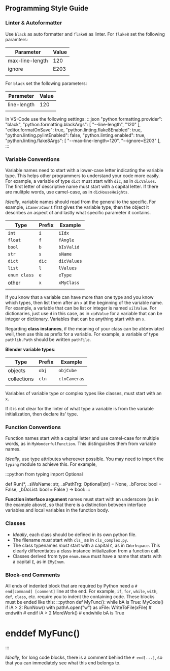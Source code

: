 
## Programming Style Guide

### Linter & Autoformatter

Use `black` as auto formatter and `flake8` as linter. For `flake8` set the following paramters:

| Parameter       | Value |
| --------------- | ----- |
| max-line-length | 120   |
| ignore          | E203  |
|                 |       |

For `black` set the following parameters:

| Parameter   | Value |
| ----------- | ----- |
| line-length | 120   |
|             |       |

In VS-Code use the following settings:
:::json
"python.formatting.provider": "black",
"python.formatting.blackArgs": [
    "--line-length",
    "120"
],
"editor.formatOnSave": true,
"python.linting.flake8Enabled": true,
"python.linting.pylintEnabled": false,
"python.linting.enabled": true,
"python.linting.flake8Args": [
  "--max-line-length=120",
  "--ignore=E203"
],
:::

### Variable Conventions

Variable names need to start with a lower-case letter indicating the variable type. This helps other programmers to understand your code more easily. For example, a variable of type `dict` must start with `dic`, as in `dicValues`. The first letter of descriptive name must start with a capital letter. If there are mulitple words, use camel-case, as in `dicHouseHeights`.

*Ideally*, variable names should read from the general to the specific. For example, `iCameraCount` first gives the variable type, then the object it describes an aspect of and lastly what specific parameter it contains.


| Type         | Prefix | Example     |
| ------------ | ------ | ----------- |
| `int`        | `i`    | `iIdx`      |
| `float`      | `f`    | `fAngle`    |
| `bool`       | `b`    | `bIsValid`  |
| `str`        | `s`    | `sName`     |
| `dict`       | `dic`  | `dicValues` |
| `list`       | `l`    | `lValues`   |
| `enum class` | `e`    | `eType`     |
| other        | `x`    | `xMyClass`  |
|              |        |             |

If you know that a variable can have more than one type and you know which types, then list them after an `x` at the beginning of the variable name. For example, a variable that can be list or integer is named `xilValue`. For dictionaries, just use `d` in this case, as in `xidValue` for a variable that can be integer or dictionary. Variables that can be anything start with an `x`.

Regarding **class instances**, if the meaning of your class can be abbreviated well, then use this as prefix for a variable. For example, a variable of type `pathlib.Path` should be written `pathFile`. 

**Blender variable types**:

| Type        | Prefix | Example      |
| ----------- | ------ | ------------ |
| objects     | `obj`  | `objCube`    |
| collections | `cln`  | `clnCameras` |
|             |        |              |

Variables of variable type or complex types like classes, must start with an `x`.

If it is not clear for the linter of what type a variable is from the variable initialization, then declare its' type.

### Function Conventions

Function names start with a capital letter and use camel-case for multiple words, as in `MyWonderfulFunction`. This distinguishes them from variable names.

*Ideally*, use type attributes whereever possible. You may need to import the `typing` module to achieve this. For example,

:::python
from typing import Optional

def Run(*,
        _sWsName: str, 
        _sPathTrg: Optional[str] = None,
        _bForce: bool = False,
        _bDoList: bool = False
) -> bool:
:::

**Function interface argument** names must start with an underscore (as in the example above), so that there is a distinction between interface variables and local variables in the function body.

### Classes

- *Ideally*, each class should be defined in its own python file. 
- The filename *must* start with `cls_` as in `cls_complex.py`. 
- The class typenames *must* start with a capital `C`, as in `CWorkspace`. This clearly differentiates a class instance initialization from a function call.
- Classes derived from type `enum.Enum` must have a name that starts with a capital `E`, as in `EMyEnum`. 


### Block-end Comments

All ends of indented block that are required by Python need a `# end[command] [comment]` line at the end. For example, `if`, `for`, `while`, `with`, `def`, `class`, etc. require you to indent the containing code. These blocks must be ended like this:
:::python
def MyFunc():
    while bA is True:
        MyCode()
        if iA > 2:
            RunNow()
            with pathA.open("w") as xFile:
                WriteToFile(xFile)
            # endwith
        # endif iA > 2
        MoreWork()
    # endwhile bA is True
# enddef MyFunc()
:::

*Ideally*, for long code blocks, there is a comment behind the `# end[...]`, so that you can immediately see what this end belongs to.
